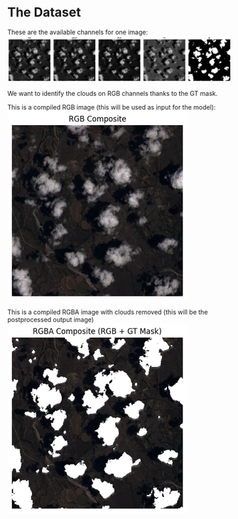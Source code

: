 # The Dataset

These are the available channels for one image:
![dataset_channels](images/dataset_channels.png)

We want to identify the clouds on RGB channels thanks to the GT mask.

This is a compiled RGB image (this will be used as input for the model):
![dataset_rgb_composite](images/dataset_rgb_composite.png)

This is a compiled RGBA image with clouds removed (this will be the postprocessed output image)
![dataset_rgba_composite](images/dataset_rgba_composite_alpha_inverted.png)